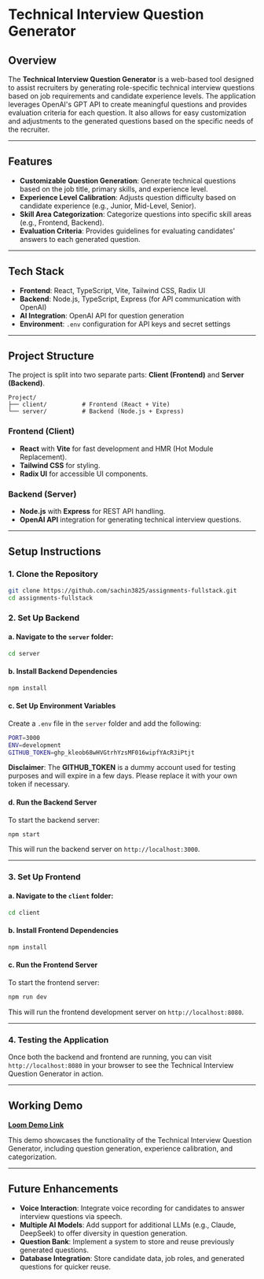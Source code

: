 # Technical Interview Question Generator

## Overview

The **Technical Interview Question Generator** is a web-based tool designed to assist recruiters by generating role-specific technical interview questions based on job requirements and candidate experience levels. The application leverages OpenAI's GPT API to create meaningful questions and provides evaluation criteria for each question. It also allows for easy customization and adjustments to the generated questions based on the specific needs of the recruiter.

---

## Features

- **Customizable Question Generation**: Generate technical questions based on the job title, primary skills, and experience level.
- **Experience Level Calibration**: Adjusts question difficulty based on candidate experience (e.g., Junior, Mid-Level, Senior).
- **Skill Area Categorization**: Categorize questions into specific skill areas (e.g., Frontend, Backend).
- **Evaluation Criteria**: Provides guidelines for evaluating candidates' answers to each generated question.

---

## Tech Stack

- **Frontend**: React, TypeScript, Vite, Tailwind CSS, Radix UI
- **Backend**: Node.js, TypeScript, Express (for API communication with OpenAI)
- **AI Integration**: OpenAI API for question generation
- **Environment**: `.env` configuration for API keys and secret settings

---

## Project Structure

The project is split into two separate parts: **Client (Frontend)** and **Server (Backend)**.

```
Project/
├── client/          # Frontend (React + Vite)
└── server/          # Backend (Node.js + Express)
```

### Frontend (Client)

- **React** with **Vite** for fast development and HMR (Hot Module Replacement).
- **Tailwind CSS** for styling.
- **Radix UI** for accessible UI components.

### Backend (Server)

- **Node.js** with **Express** for REST API handling.
- **OpenAI API** integration for generating technical interview questions.

---

## Setup Instructions

### 1. Clone the Repository

```bash
git clone https://github.com/sachin3825/assignments-fullstack.git
cd assignments-fullstack
```

### 2. Set Up Backend

#### a. Navigate to the `server` folder:

```bash
cd server
```

#### b. Install Backend Dependencies

```bash
npm install
```

#### c. Set Up Environment Variables

Create a `.env` file in the `server` folder and add the following:

```bash
PORT=3000
ENV=development
GITHUB_TOKEN=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
```

**Disclaimer**: The **GITHUB_TOKEN** is a dummy account used for testing purposes and will expire in a few days. Please replace it with your own token if necessary.

#### d. Run the Backend Server

To start the backend server:

```bash
npm start
```

This will run the backend server on `http://localhost:3000`.

---

### 3. Set Up Frontend

#### a. Navigate to the `client` folder:

```bash
cd client
```

#### b. Install Frontend Dependencies

```bash
npm install
```

#### c. Run the Frontend Server

To start the frontend server:

```bash
npm run dev
```

This will run the frontend development server on `http://localhost:8080`.

---

### 4. Testing the Application

Once both the backend and frontend are running, you can visit `http://localhost:8080` in your browser to see the Technical Interview Question Generator in action.

---

## Working Demo

[**Loom Demo Link**](your-loom-video-link-here)

This demo showcases the functionality of the Technical Interview Question Generator, including question generation, experience calibration, and categorization.

---

## Future Enhancements

- **Voice Interaction**: Integrate voice recording for candidates to answer interview questions via speech.
- **Multiple AI Models**: Add support for additional LLMs (e.g., Claude, DeepSeek) to offer diversity in question generation.
- **Question Bank**: Implement a system to store and reuse previously generated questions.
- **Database Integration**: Store candidate data, job roles, and generated questions for quicker reuse.
